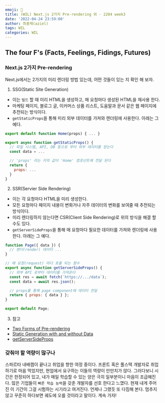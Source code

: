 ```yaml
---
emoji: 🏺
title: (WIL) Next.js 2가지 Pre-rendering 외 - 2204 week3
date: '2022-04-24 23:59:00'
author: 최중재(aziel)
tags: WIL
categories: WIL
---
```


## The four F's (Facts, Feelings, Fidings, Futures)

### Next.js 2가지 Pre-rendering

Next.js에서는 2가지의 미리 렌더링 방법 있는데, 어떤 것들이 있는 지 확인 해 보자.

1. SSG(Static Site Generation)

- 이는 `빌드` 할 때 미리 HTML을 생성하고, 매 요청마다 생성된 HTML을 재사용 한다.
- 마케팅 페이지, 블로그 글, 이커머스 상품 리스트, 도움말과 문서 같은 웹 페이지에 추천되는 방식이다.
- `getStaticProps`을 통해 미리 외부 데이터를 가져와 렌더링에 사용한다. 아래는 그 예다.

```javascript
export default function Home(props) { ... }

export async function getStaticProps() {
  // 파일 시스템, API, DB 등으로 부터 외부 데이터를 얻는다
  const data = ...

  // 'props' 라는 키의 값이 'Home' 컴포넌트에 전달 된다
  return {
    props: ...
  }
}
```

2. SSR(Servier Side Rendering)

- 이는 각 요청마다 HTML을 미리 생성한다.
- 모든 요청마다 페이지 내용이 변화거나 자주 데이터의 변화를 보여줄 때 추천되는 방식이다.
- 미리 렌더링하지 않는다면 CSR(Client Side Rendering)로 위의 방식을 해결 할 수도 있다.
- `getServerSideProps`을 통해 매 요청마다 필요한 데이터를 가져와 렌더링에 사용한다. 아래는 그 예다.

```javascript
function Page({ data }) {
  // 렌더(render) 데이터 ...
}

// 매 요청(request) 마다 호출 되는 함수
export async function getServerSideProps() {
  // 외부 API 로부터 데이터를 가져온다
  const res = await fetch(`https://.../data`);
  const data = await res.json();

  // props를 통해 page component에 데이터 전달
  return { props: { data } };
}

export default Page;
```

3. 참고

- [Two Forms of Pre-rendering](https://nextjs.org/learn/basics/data-fetching/two-forms)
- [Static Generation with and without Data](https://nextjs.org/learn/basics/data-fetching/with-data)
- [getServerSideProps](https://nextjs.org/docs/basic-features/data-fetching/get-server-side-props)

### 갖춰야 할 역량이 많구나

스파르타 내배캠이 끝나고 취업을 향한 여정 중이다. 프론트 혹은 풀스택 개발자로 취업하기로 마음 먹었지만, 현업에서 요구하는 이들의 역량이 만만치가 않다. 그러다보니 시간은 한정되어 있고, 내가 매일 학습할 수 있는 양은 극히 일부분이니 마음이 조급해진다. 많은 기업들이 `빠른 학습 능력`을 갖춘 개발자를 선호 한다고 느꼈다. 현재 내게 주어진 이 기간이 그걸 시험하는 시기라고 여겨진다. 언제나 그랬듯 또 다짐해 본다. 멈추지 않고 꾸준히 하다보면 궤도에 오를 것이라고 말이다. 계속 가자!

```toc

```

